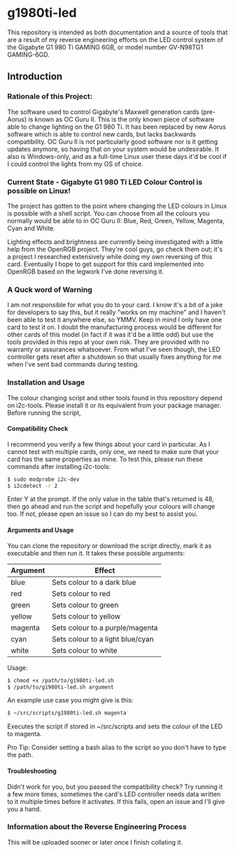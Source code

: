 # g1980ti-led
This repository is intended as both documentation and a source of tools that are a result of my reverse engineering efforts on the LED control system of the Gigabyte G1 980 Ti GAMING 6GB, or model number GV-N98TG1 GAMING-6GD.

## Introduction

### Rationale of this Project:
The software used to control Gigabyte's Maxwell generation cards (pre-Aorus) is known as OC Guru II. This is the only known piece of software able to change lighting on the G1 980 Ti. It has been replaced by new Aorus software which is able to control new cards, but lacks backwards compatibility. OC Guru II is not particularly good software nor is it getting updates anymore, so having that on your system would be undesirable. It also is Windows-only, and as a full-time Linux user these days it'd be cool if I could control the lights from my OS of choice.

### Current State - Gigabyte G1 980 Ti LED Colour Control is possible on Linux!
The project has gotten to the point where changing the LED colours in Linux is possible with a shell script. You can choose from all the colours you normally would be able to in OC Guru II: Blue, Red, Green, Yellow, Magenta, Cyan and White.

Lighting effects and brightness are currently being investigated with a little help from the OpenRGB project. They're cool guys, go check them out; it's a project I researched extensively while doing my own reversing of this card. Eventually I hope to get support for this card implemented into OpenRGB based on the legwork I've done reversing it.

### A Quck word of Warning
I am not responsible for what you do to your card. I know it's a bit of a joke for developers to say this, but it really "works on my machine" and I haven't been able to test it anywhere else, so YMMV. Keep in mind I only have one card to test it on. I doubt the manufacturing process would be different for other cards of this model (in fact if it was it'd be a little odd) but use the tools provided in this repo at your own risk. They are provided with no warranty or assurances whatsoever. From what I've seen though, the LED controller gets reset after a shutdown so that usually fixes anything for me when I've sent bad commands during testing.

### Installation and Usage
The colour changing script and other tools found in this repository depend on i2c-tools. Please install it or its equivalent from your package manager.
Before running the script, 

#### Compatibility Check
I recommend you verify a few things about your card in particular. As I cannot test with multiple cards, only one, we need to make sure that your card has the same properties as mine. To test this, please run these commands after installing i2c-tools:
```bash
$ sudo modprobe i2c-dev
$ i2cdetect -r 2
```
Enter Y at the prompt. If the only value in the table that's returned is 48, then go ahead and run the script and hopefully your colours will change too. If not, please open an issue so I can do my best to assist you.

#### Arguments and Usage
You can clone the repository or download the script directly, mark it as executable and then run it. It takes these possible arguments:

| Argument | Effect                           |
|----------|----------------------------------|
| blue     | Sets colour to a dark blue       |
| red      | Sets colour to red               |
| green    | Sets colour to green             |
| yellow   | Sets colour to yellow            |
| magenta  | Sets colour to a purple/magenta  |
| cyan     | Sets colour to a light blue/cyan |
| white    | Sets colour to white             |

Usage:
```bash
$ chmod +x /path/to/g1980ti-led.sh
$ /path/to/g1980ti-led.sh argument
```
An example use case you might give is this:
```bash
$ ~/src/scripts/g1980ti-led.sh magenta
```
Executes the script if stored in ~/src/scripts and sets the colour of the LED to magenta.

Pro Tip: Consider setting a bash alias to the script so you don't have to type the path.

#### Troubleshooting
Didn't work for you, but you passed the compatibility check? Try running it a few more times, sometimes the card's LED controller needs data written to it multiple times before it activates. If this fails, open an issue and I'll give you a hand.

### Information about the Reverse Engineering Process
This will be uploaded sooner or later once I finish collating it.
